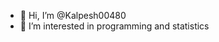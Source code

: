 - 👋 Hi, I’m @Kalpesh00480
- 👀 I’m interested in programming and statistics

<!---
Kalpesh00480/Kalpesh00480 is a ✨ special ✨ repository because its `README.md` (this file) appears on your GitHub profile.
You can click the Preview link to take a look at your changes.
--->
